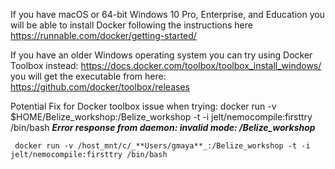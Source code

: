 If you have macOS or 64-bit Windows 10 Pro, Enterprise, and Education you will be able to install Docker following the instructions here <https://runnable.com/docker/getting-started/>

If you have an older Windows operating system you can try using Docker Toolbox instead: <https://docs.docker.com/toolbox/toolbox_install_windows/> you will get the executable from here: <https://github.com/docker/toolbox/releases>

Potential Fix for Docker toolbox issue when trying:
     docker run -v $HOME/Belize_workshop:/Belize_workshop -t -i jelt/nemocompile:firsttry /bin/bash
**_Error response from daemon: invalid mode: /Belize_workshop_**

     docker run -v /host_mnt/c/_**Users/gmaya**_:/Belize_workshop -t -i jelt/nemocompile:firsttry /bin/bash
